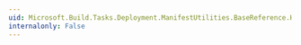 ```yaml
---
uid: Microsoft.Build.Tasks.Deployment.ManifestUtilities.BaseReference.Hash
internalonly: False
---
```

